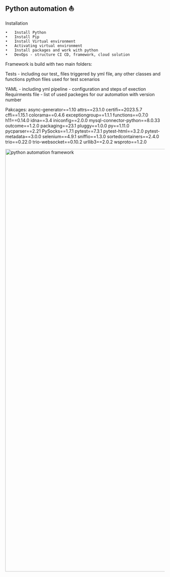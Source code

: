 Python automation ⛵️
-------------------------------------------------------------
Installation

	•	Install Python
	•	Install Pip
	•	Install Virtual environment
	•	Activating virtual environment
	•	Install packages and work with python
	•	DevOps - structure CI CD, framework, cloud solution


Framework is build with two main folders: 

Tests - including our test_ files 
triggered by yml file, any other classes and functions python files used for
test scenarios

YAML - including yml pipeline - configuration and steps of exection 
Requirments file - list of used packeges for our automation with version number

Pakcages:
async-generator==1.10
attrs==23.1.0
certifi==2023.5.7
cffi==1.15.1
colorama==0.4.6
exceptiongroup==1.1.1
functions==0.7.0
h11==0.14.0
idna==3.4
iniconfig==2.0.0
mysql-connector-python==8.0.33
outcome==1.2.0
packaging==23.1
pluggy==1.0.0
py==1.11.0
pycparser==2.21
PySocks==1.7.1
pytest==7.3.1
pytest-html==3.2.0
pytest-metadata==3.0.0
selenium==4.9.1
sniffio==1.3.0
sortedcontainers==2.4.0
trio==0.22.0
trio-websocket==0.10.2
urllib3==2.0.2
wsproto==1.2.0






<img width="1336" alt="python automation framework" src="https://github.com/alex27dz/testautomationpy/assets/52358947/bfd87251-590d-4969-9338-35ad6212240f">

